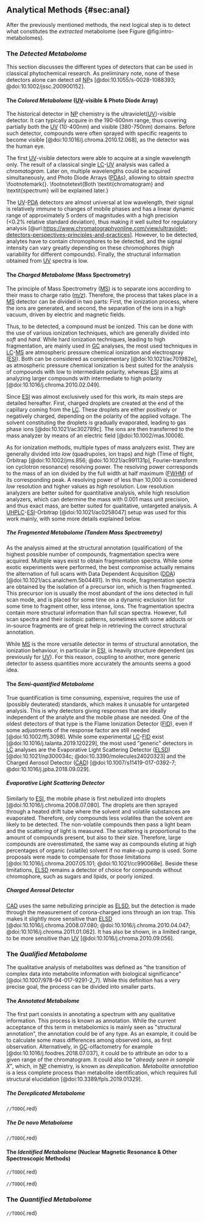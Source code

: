 ## Analytical Methods {#sec:anal}

After the previously mentioned methods, the next logical step is to detect what constitutes the  *extracted* metabolome (see Figure @fig:intro-metabolomes).

### The *Detected Metabolome*

This section discusses the different types of detectors that can be used in classical phytochemical research.
As preliminary note, none of these detectors alone can detect *all* [NP](#np)s [@doi:10.1055/s-0028-1088393; @doi:10.1002/jssc.200900152].

#### The *Colored Metabolome* ([UV](#uv)-visible & Photo Diode Array)

The historical detector in [NP](#np) chemistry is the ultraviolet([UV](#uv))-visible detector.
It can typically acquire in the 190-600nm range, thus covering partially both the [UV](#uv) (10-400nm) and visible (380-750nm) domains.
Before such detector, compounds were often sprayed with specific reagents to become visible [@doi:10.1016/j.chroma.2010.12.068], as the detector was the human eye.

The first [UV](#uv)-visible detectors were able to acquire at a single wavelength only.
The result of a classical single [LC](#lc)-[UV](#uv) analysis was called a *chromatogram*.
Later on, multiple wavelengths could be acquired simultaneously, and Photo Diode Arrays ([PDA](#pda)s), allowing to obtain *spectra* \footnotemark{}.
\footnotetext{Both \textit{chromatogram} and \textit{spectrum} will be explained later.}

The [UV](#uv)-[PDA](#pda) detectors are almost universal at low wavelength, their signal is relatively immune to changes of mobile phases and has a linear dynamic range of approximately 5 orders of magnitudes with a high precision (<0.2% relative standard deviation), thus making it well suited for regulatory analysis [@url:https://www.chromatographyonline.com/view/ultraviolet-detectors-perspectives-principles-and-practices].
However, to be detected, analytes have to contain chromophores to be detected, and the signal intensity can vary greatly depending on these chromophores (high variability for different compounds).
Finally, the structural information obtained from [UV](#uv) spectra is low.

#### The *Charged Metabolome* (Mass Spectrometry)

The principle of Mass Spectrometry ([MS](#ms)) is to separate ions according to their mass to charge ratio ([*m/z*](#mz)).
Therefore, the process that takes place in a [MS](#ms) detector can be divided in two parts:
First, the ionization process, where the ions are generated, and second, the separation of the ions in a high vacuum, driven by electric and magnetic fields.

Thus, to be detected, a compound must be ionized.
This can be done with the use of various ionization techniques, which are generally divided into *soft* and *hard*.
While hard ionization techniques, leading to high fragmentation, are mainly used in [GC](#gc) analyses, the most used techniques in [LC](#lc)-[MS](#ms) are atmospheric pressure chemical ionization and electrospray ([ESI](#esi)).
Both can be considered as complementary [@doi:10.1021/ac701982e], as atmospheric pressure chemical ionization is best suited for the analysis of compounds with low to intermediate polarity, whereas [ESI](#esi) aims at analyzing larger compounds with intermediate to high polarity [@doi:10.1016/j.chroma.2010.02.049].

Since [ESI](#esi) was almost exclusively used for this work, its main steps are detailed hereafter.
First, charged droplets are created at the end of the capillary coming from the [LC](#lc).
These droplets are either positively or negatively charged, depending on the polarity of the applied voltage.
The solvent constituting the droplets is gradually evaporated, leading to gas phase ions [@doi:10.1021/ac302789c].
The ions are then transferred to the mass analyzer by means of an electric field [@doi:10.1002/mas.10008].

As for ionization methods, multiple types of mass analyzers exist.
They are generally divided into *low* (quadrupoles, ion traps) and *high* (Time of flight, Orbitrap [@doi:10.1002/jms.856; @doi:10.1021/ac991131p], Fourier-transform ion cyclotron resonance) resolving power.
The resolving power corresponds to the mass of an ion divided by the full width at half maximum ([FWHM](#fwhm)) of its corresponding peak.
A resolving power of less than 10,000 is considered *low* resolution and higher values as *high* resolution.
Low resolution analyzers are better suited for quantitative analysis, while high resolution analyzers, which can determine the mass with 0.001 mass unit precision, and thus exact mass, are better suited for qualitative, untargeted analysis.
A [UHPLC](#uhplc)-[ESI](#esi)-Orbitrap [@doi:10.1021/ac0258047] setup was used for this work mainly, with some more details explained below.

##### The *Fragmented Metabolome* (Tandem Mass Spectrometry)

As the analysis aimed at the structural annotation (qualification) of the highest possible number of compounds, fragmentation spectra were acquired.
Multiple ways exist to obtain fragmentation spectra.
While some exotic experiments were performed, the best compromise actually remains the alternation of full scans with Data Dependent Acquisition ([DDA](#dda)) [@doi:10.1021/acs.analchem.5b04491].
In this mode, fragmentation spectra are obtained by the isolation of a precursor ion, which is then fragmented.
This precursor ion is usually the most abundant of the ions detected in full scan mode, and is placed for some time on a dynamic exclusion list for some time to fragment other, less intense, ions.
The fragmentation spectra contain more structural information than full scan spectra.
However, full scan spectra and their isotopic patterns, sometimes with some adducts or in-source fragments are of great help in retrieving the correct structural annotation.

While [MS](#ms) is the more versatile detector in terms of structural annotation, the ionization behaviour, in particular in [ESI](#esi), is heavily structure dependent (as previously for [UV](#uv)).
For this reason, coupling to another, more generic detector to assess quantities more accurately the amounts seems a good idea.

#### The *Semi-quantified Metabolome*

True quantification is time consuming, expensive, requires the use of (possibly deuterated) standards, which makes it unusable for untargeted analysis.
This is why detectors giving responses that are ideally independent of the analyte and the mobile phase are needed.
One of the oldest detectors of that type is the Flame Ionization Detector ([FID](#fid)), even if some adjustments of the response factor are still needed [@doi:10.1002/ffj.3098].
While some experimental [LC](#lc)-[FID](#fid) exist [@doi:10.1016/j.talanta.2019.120229], the most used "generic" detectors in [LC](#lc) analyses are the Evaporative Light Scattering Detector ([ELSD](#elsd)) [@doi:10.1021/np300034c; @doi:10.3390/molecules24020323] and the Charged Aerosol Detector ([CAD](#cad)) [@doi:10.1007/s11419-017-0392-7; @doi:10.1016/j.jpba.2018.09.029].

##### Evaporative Light Scattering Detector

Similarly to [ESI](#esi), the mobile phase is first nebulized into droplets [@doi:10.1016/j.chroma.2008.07.080].
The droplets are then sprayed through a heated drift tube where the solvent and volatile substances are evaporated. 
Therefore, only compounds less volatiles than the solvent are likely to be detected.
The non-volatile compounds then pass a light beam and the scattering of light is measured.
The scattering is proportional to the amount of compounds present, but also to their size. Therefore, large compounds are overestimated, the same way as compounds eluting at high percentages of organic (volatile) solvent if no make-up pump is used.
Some proposals were made to compensate for those limitations [@doi:10.1016/j.chroma.2007.05.101; @doi:10.1021/cc990068e].
Beside these limitations, [ELSD](#elsd) remains a detector of choice for compounds without chromophore, such as sugars and lipids, or poorly ionized.

##### Charged Aerosol Detector

[CAD](#cad) uses the same nebulizing principle as [ELSD](#elsd), but the detection is made through the measurement of corona-charged ions through an ion trap.
This makes it slightly more sensitive than [ELSD](#elsd) [@doi:10.1016/j.chroma.2008.07.080; @doi:10.1016/j.chroma.2010.04.047; @doi:10.1016/j.chroma.2011.01.062].
It has also be shown, in a limited range, to be more sensitive than [UV](#uv) [@doi:10.1016/j.chroma.2010.09.056].

### The *Qualified Metabolome*

The qualitative analysis of metabolites was defined as "the transition of complex data into metabolite information with biological significance" [@doi:10.1007/978-94-017-9291-2_7].
While this definition has a very precise goal, the process can be divided into smaller parts.

#### The *Annotated Metabolome*

The first part consists in annotating a spectrum with any qualitative information.
This process is known as annotation.
While the current acceptance of this term in metabolomics is mainly seen as "structural annotation", the annotation could be of any type.
As an example, it could be to calculate some mass differences among observed ions, as first observation.
Alternatively, in [GC](#gc)-olfactometry for example [@doi:10.1016/j.foodres.2018.07.037], it could be to attribute an odor to a given range of the chromatogram.
It could also be "*already seen in sample X*", which, in [NP](#np) chemistry, is known as *dereplication*.
*Metabolite annotation* is a less complete process than metabolite identification, which requires full structural elucidation [@doi:10.3389/fpls.2019.01329].

##### The *Dereplicated Metabolome*

`//TODO`{.red}

<!-- 
Dot product [@doi:10/bhw492]

Weightings [@doi:10.1093/bioinformatics/bts083]

New methods (Spec2Vec and consorts)
-->

##### The *De novo Metabolome*

`//TODO`{.red}

<!-- msnovelist [@doi:10.1038/s41592-022-01486-3] library based
 -->

#### The *Identified Metabolome* (Nuclear Magnetic Resonance & Other Spectroscopic Methods)

`//TODO`{.red}

<!-- combination nmr ms [@doi:10.1002/anie.200603821]
 -->

<!-- 
NMR metabolomics [@doi:10/dgtr9s]

Two dimensional NMR spectroscopic approaches for exploring plant metabolome: A review [@doi:10.1016/j.jare.2014.10.003]

Tutorial for the structure elucidation of small mole- cules by means of the LSD software [@doi:10.1002/mrc.4612]

NMR of natural products at the ‘nanomole-scale’ [@doi:10.1039/b920545b]

Computer-aided Dereplication and Structure Elucidation of Natural Products at the University of Reims [@doi:10.1002/minf.201700027] 
-->

`//TODO`{.red}

### The *Quantified Metabolome*

<!-- 
only targeted [@doi:10.2174/138920111795909096]

QA/QC [@doi:10.1007/s11306-022-01926-3]
-->

`//TODO`{.red}
